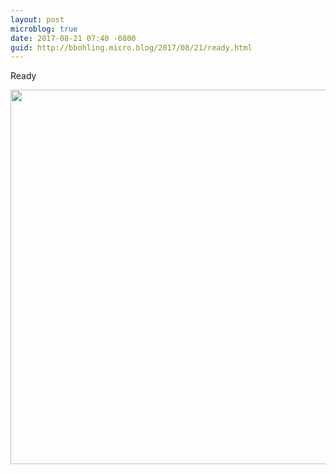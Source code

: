 ```yaml
---
layout: post
microblog: true
date: 2017-08-21 07:40 -0800
guid: http://bbohling.micro.blog/2017/08/21/ready.html
---
```

Ready

<img src="http://bbohling.micro.blog/uploads/2017/6b6f549efa.jpg" width="600" height="599" />
